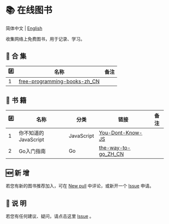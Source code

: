 # 📚 在线图书

简体中文 | [English](./README_EN.md) 

收集网络上免费图书，用于记录、学习。

## 📒 合 集

| #️⃣   | 名称                                  | 备注 |
| --- | ------------------------------------- | ---- |
| 1   | [free-programming-books-zh_CN][all01] |      |


## 📃 书 籍

| #️⃣   | 名称                  | 分类       | 链接                        | 备注 |
| --- | --------------------- | ---------- | --------------------------- | ---- |
| 1   | 你不知道的 JavaScript | JavaScript | [You-Dont-Know-JS][js01]    |      |
| 2   | Go入门指南            | Go         | [the-way-to-go_ZH_CN][go01] |      |

## 🆕 新 增

若您有新的图书推荐加入，可在 [New pull](https://github.com/Online-books/contents/issues/1) 中评论，或新开一个 [Issue](https://github.com/Online-books/contents/issues/new) 申请。

## 💭 说 明

若您有任何建议、疑问，请点击这里 [Issue](https://github.com/Online-books/contents/issues) 。


<!-- Collection link  -->
[all01]:https://github.com/Online-books/free-programming-books-zh_CN

<!-- Book link -->
[js01]:https://github.com/Online-books/You-Dont-Know-JS
[go01]:https://github.com/Online-books/the-way-to-go_ZH_CN
